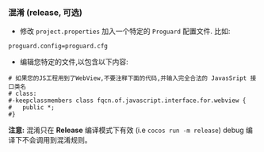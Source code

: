 ### 混淆 (release, 可选)
* 修改 `project.properties` 加入一个特定的 `Proguard` 配置文件. 比如:
```
proguard.config=proguard.cfg
```

* 编辑您特定的文件,以包含以下内容:
```
# 如果您的JS工程用到了WebView,不要注释下面的代码,并输入完全合法的 JavasSript 接口类名
# class:
#-keepclassmembers class fqcn.of.javascript.interface.for.webview {
#   public *;
#}
```
 __注意:__ 混淆只在 __Release__ 编译模式下有效 (i.e `cocos run -m release`) debug 编译下不会调用到混淆规则。
